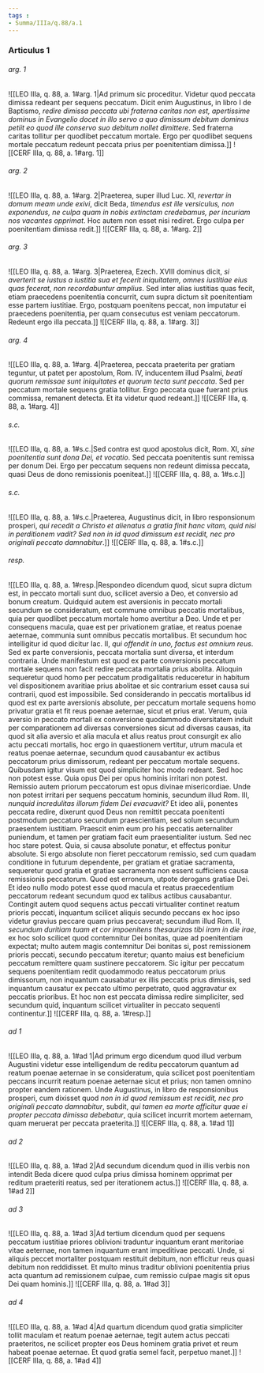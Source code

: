 ```yaml
---
tags : 
- Summa/IIIa/q.88/a.1
---
```


### Articulus 1

###### arg. 1
![[LEO IIIa, q. 88, a. 1#arg. 1|Ad primum sic proceditur. Videtur quod peccata dimissa redeant per sequens peccatum. Dicit enim Augustinus, in libro I de Baptismo, *redire dimissa peccata ubi fraterna caritas non est, apertissime dominus in Evangelio docet in illo servo a quo dimissum debitum dominus petiit eo quod ille conservo suo debitum nollet dimittere*. Sed fraterna caritas tollitur per quodlibet peccatum mortale. Ergo per quodlibet sequens mortale peccatum redeunt peccata prius per poenitentiam dimissa.]]
![[CERF IIIa, q. 88, a. 1#arg. 1]]

###### arg. 2
![[LEO IIIa, q. 88, a. 1#arg. 2|Praeterea, super illud Luc. XI, *revertar in domum meam unde exivi*, dicit Beda, *timendus est ille versiculus, non exponendus, ne culpa quam in nobis extinctam credebamus, per incuriam nos vacantes opprimat*. Hoc autem non esset nisi rediret. Ergo culpa per poenitentiam dimissa redit.]]
![[CERF IIIa, q. 88, a. 1#arg. 2]]

###### arg. 3
![[LEO IIIa, q. 88, a. 1#arg. 3|Praeterea, Ezech. XVIII dominus dicit, *si averterit se iustus a iustitia sua et fecerit iniquitatem, omnes iustitiae eius quas fecerat, non recordabuntur amplius*. Sed inter alias iustitias quas fecit, etiam praecedens poenitentia concurrit, cum supra dictum sit poenitentiam esse partem iustitiae. Ergo, postquam poenitens peccat, non imputatur ei praecedens poenitentia, per quam consecutus est veniam peccatorum. Redeunt ergo illa peccata.]]
![[CERF IIIa, q. 88, a. 1#arg. 3]]

###### arg. 4
![[LEO IIIa, q. 88, a. 1#arg. 4|Praeterea, peccata praeterita per gratiam teguntur, ut patet per apostolum, Rom. IV, inducentem illud Psalmi, *beati quorum remissae sunt iniquitates et quorum tecta sunt peccata*. Sed per peccatum mortale sequens gratia tollitur. Ergo peccata quae fuerant prius commissa, remanent detecta. Et ita videtur quod redeant.]]
![[CERF IIIa, q. 88, a. 1#arg. 4]]

###### s.c.
![[LEO IIIa, q. 88, a. 1#s.c.|Sed contra est quod apostolus dicit, Rom. XI, *sine poenitentia sunt dona Dei, et vocatio*. Sed peccata poenitentis sunt remissa per donum Dei. Ergo per peccatum sequens non redeunt dimissa peccata, quasi Deus de dono remissionis poeniteat.]]
![[CERF IIIa, q. 88, a. 1#s.c.]]

###### s.c.
![[LEO IIIa, q. 88, a. 1#s.c.|Praeterea, Augustinus dicit, in libro responsionum prosperi, *qui recedit a Christo et alienatus a gratia finit hanc vitam, quid nisi in perditionem vadit? Sed non in id quod dimissum est recidit, nec pro originali peccato damnabitur*.]]
![[CERF IIIa, q. 88, a. 1#s.c.]]

###### resp.
![[LEO IIIa, q. 88, a. 1#resp.|Respondeo dicendum quod, sicut supra dictum est, in peccato mortali sunt duo, scilicet aversio a Deo, et conversio ad bonum creatum. Quidquid autem est aversionis in peccato mortali secundum se consideratum, est commune omnibus peccatis mortalibus, quia per quodlibet peccatum mortale homo avertitur a Deo. Unde et per consequens macula, quae est per privationem gratiae, et reatus poenae aeternae, communia sunt omnibus peccatis mortalibus. Et secundum hoc intelligitur id quod dicitur Iac. II, *qui offendit in uno, factus est omnium reus*. Sed ex parte conversionis, peccata mortalia sunt diversa, et interdum contraria. Unde manifestum est quod ex parte conversionis peccatum mortale sequens non facit redire peccata mortalia prius abolita. Alioquin sequeretur quod homo per peccatum prodigalitatis reduceretur in habitum vel dispositionem avaritiae prius abolitae et sic contrarium esset causa sui contrarii, quod est impossibile. Sed considerando in peccatis mortalibus id quod est ex parte aversionis absolute, per peccatum mortale sequens homo privatur gratia et fit reus poenae aeternae, sicut et prius erat. Verum, quia aversio in peccato mortali ex conversione quodammodo diversitatem induit per comparationem ad diversas conversiones sicut ad diversas causas, ita quod sit alia aversio et alia macula et alius reatus prout consurgit ex alio actu peccati mortalis, hoc ergo in quaestionem vertitur, utrum macula et reatus poenae aeternae, secundum quod causabantur ex actibus peccatorum prius dimissorum, redeant per peccatum mortale sequens. Quibusdam igitur visum est quod simpliciter hoc modo redeant. Sed hoc non potest esse. Quia opus Dei per opus hominis irritari non potest. Remissio autem priorum peccatorum est opus divinae misericordiae. Unde non potest irritari per sequens peccatum hominis, secundum illud Rom. III, *nunquid incredulitas illorum fidem Dei evacuavit?* Et ideo alii, ponentes peccata redire, dixerunt quod Deus non remittit peccata poenitenti postmodum peccaturo secundum praescientiam, sed solum secundum praesentem iustitiam. Praescit enim eum pro his peccatis aeternaliter puniendum, et tamen per gratiam facit eum praesentialiter iustum. Sed nec hoc stare potest. Quia, si causa absolute ponatur, et effectus ponitur absolute. Si ergo absolute non fieret peccatorum remissio, sed cum quadam conditione in futurum dependente, per gratiam et gratiae sacramenta, sequeretur quod gratia et gratiae sacramenta non essent sufficiens causa remissionis peccatorum. Quod est erroneum, utpote derogans gratiae Dei. Et ideo nullo modo potest esse quod macula et reatus praecedentium peccatorum redeant secundum quod ex talibus actibus causabantur. Contingit autem quod sequens actus peccati virtualiter continet reatum prioris peccati, inquantum scilicet aliquis secundo peccans ex hoc ipso videtur gravius peccare quam prius peccaverat; secundum illud Rom. II, *secundum duritiam tuam et cor impoenitens thesaurizas tibi iram in die irae*, ex hoc solo scilicet quod contemnitur Dei bonitas, quae ad poenitentiam expectat; multo autem magis contemnitur Dei bonitas si, post remissionem prioris peccati, secundo peccatum iteretur; quanto maius est beneficium peccatum remittere quam sustinere peccatorem. Sic igitur per peccatum sequens poenitentiam redit quodammodo reatus peccatorum prius dimissorum, non inquantum causabatur ex illis peccatis prius dimissis, sed inquantum causatur ex peccato ultimo perpetrato, quod aggravatur ex peccatis prioribus. Et hoc non est peccata dimissa redire simpliciter, sed secundum quid, inquantum scilicet virtualiter in peccato sequenti continentur.]]
![[CERF IIIa, q. 88, a. 1#resp.]]

###### ad 1
![[LEO IIIa, q. 88, a. 1#ad 1|Ad primum ergo dicendum quod illud verbum Augustini videtur esse intelligendum de reditu peccatorum quantum ad reatum poenae aeternae in se consideratum, quia scilicet post poenitentiam peccans incurrit reatum poenae aeternae sicut et prius; non tamen omnino propter eandem rationem. Unde Augustinus, in libro de responsionibus prosperi, cum dixisset quod *non in id quod remissum est recidit, nec pro originali peccato damnabitur*, subdit, *qui tamen ea morte afficitur quae ei propter peccata dimissa debebatur*, quia scilicet incurrit mortem aeternam, quam meruerat per peccata praeterita.]]
![[CERF IIIa, q. 88, a. 1#ad 1]]

###### ad 2
![[LEO IIIa, q. 88, a. 1#ad 2|Ad secundum dicendum quod in illis verbis non intendit Beda dicere quod culpa prius dimissa hominem opprimat per reditum praeteriti reatus, sed per iterationem actus.]]
![[CERF IIIa, q. 88, a. 1#ad 2]]

###### ad 3
![[LEO IIIa, q. 88, a. 1#ad 3|Ad tertium dicendum quod per sequens peccatum iustitiae priores oblivioni traduntur inquantum erant meritoriae vitae aeternae, non tamen inquantum erant impeditivae peccati. Unde, si aliquis peccet mortaliter postquam restituit debitum, non efficitur reus quasi debitum non reddidisset. Et multo minus traditur oblivioni poenitentia prius acta quantum ad remissionem culpae, cum remissio culpae magis sit opus Dei quam hominis.]]
![[CERF IIIa, q. 88, a. 1#ad 3]]

###### ad 4
![[LEO IIIa, q. 88, a. 1#ad 4|Ad quartum dicendum quod gratia simpliciter tollit maculam et reatum poenae aeternae, tegit autem actus peccati praeteritos, ne scilicet propter eos Deus hominem gratia privet et reum habeat poenae aeternae. Et quod gratia semel facit, perpetuo manet.]]
![[CERF IIIa, q. 88, a. 1#ad 4]]

